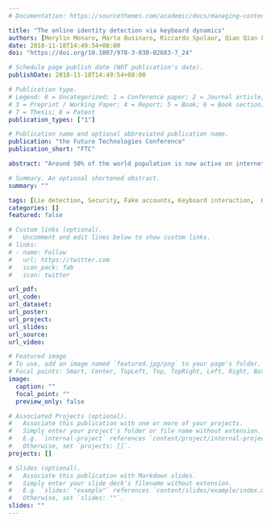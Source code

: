 ```yaml
---
# Documentation: https://sourcethemes.com/academic/docs/managing-content/

title: "The online identity detection via keyboard dynamics"
authors: [Merylin Monaro, Marta Businaro, Riccardo Spolaor, Qian Qian Li, Mauro Conti, Luciano Gamberini, Giuseppe Sartori]
date: 2018-11-18T14:49:54+08:00
doi: "https://doi.org/10.1007/978-3-030-02683-7_24"

# Schedule page publish date (NOT publication's date).
publishDate: 2018-11-18T14:49:54+08:00

# Publication type.
# Legend: 0 = Uncategorized; 1 = Conference paper; 2 = Journal article;
# 3 = Preprint / Working Paper; 4 = Report; 5 = Book; 6 = Book section;
# 7 = Thesis; 8 = Patent
publication_types: ["1"]

# Publication name and optional abbreviated publication name.
publication: "the Future Technologies Conference"
publication_short: "FTC"

abstract: "Around 50% of the world population is now active on internet, often subscribing websites, social networks or other online services. In this scenario, the issue of online faked identities is more and more present, with the phenomena of identity alteration, identity theft and identity fraud. To date, there are no systems able to detect people who subscribe or authenticate an online service with faked personal information. Moreover, the existing validated lie detection techniques are not suitable to be applied in the online environment. Starting from a previous study, this paper investigates the possibility to detect faked identities recording keystroke dynamics, while the user is filling an online subscription form with personal – real or faked, information. Cognitively overloading liars through few unexpected questions, we demonstrated that it is possible to recognize the deceivers with an accuracy of 85%. To automatically detect liars, three machine-learning classifiers were trained on 40 liars and 40 truth-tellers, and tested on 10 unseen liars and 10 truth-tellers. Liars have proved to be distinguishable from truth-tellers as they make more errors and are slower in typing unexpected information about their identity."

# Summary. An optional shortened abstract.
summary: ""

tags: [Lie detection, Security, Fake accounts, Keyboard interaction,  Keystroke dynamics, Online identity ]
categories: []
featured: false

# Custom links (optional).
#   Uncomment and edit lines below to show custom links.
# links:
# - name: Follow
#   url: https://twitter.com
#   icon_pack: fab
#   icon: twitter

url_pdf:
url_code:
url_dataset:
url_poster:
url_project:
url_slides:
url_source:
url_video:

# Featured image
# To use, add an image named `featured.jpg/png` to your page's folder. 
# Focal points: Smart, Center, TopLeft, Top, TopRight, Left, Right, BottomLeft, Bottom, BottomRight.
image:
  caption: ""
  focal_point: ""
  preview_only: false

# Associated Projects (optional).
#   Associate this publication with one or more of your projects.
#   Simply enter your project's folder or file name without extension.
#   E.g. `internal-project` references `content/project/internal-project/index.md`.
#   Otherwise, set `projects: []`.
projects: []

# Slides (optional).
#   Associate this publication with Markdown slides.
#   Simply enter your slide deck's filename without extension.
#   E.g. `slides: "example"` references `content/slides/example/index.md`.
#   Otherwise, set `slides: ""`.
slides: ""
---
```

